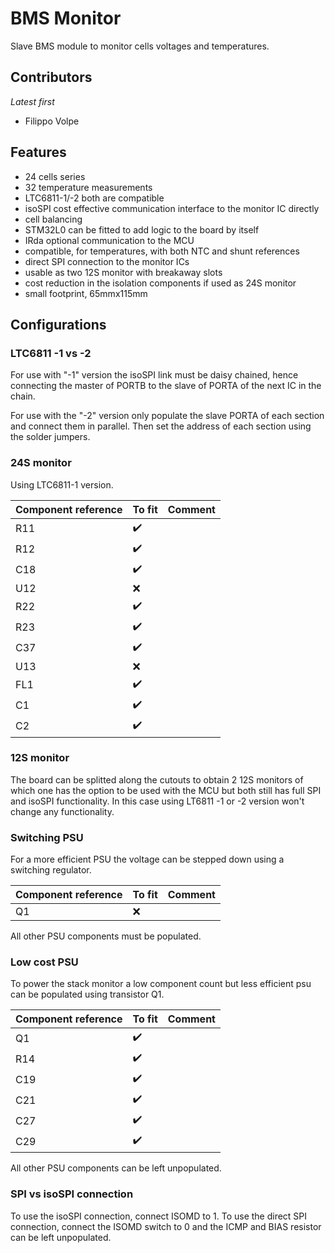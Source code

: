 # BMS Monitor

Slave BMS module to monitor cells voltages and temperatures.

## Contributors

_Latest first_

- Filippo Volpe

## Features

- 24 cells series
- 32 temperature measurements
- LTC6811-1/-2 both are compatible
- isoSPI cost effective communication interface to the monitor IC directly
- cell balancing
- STM32L0 can be fitted to add logic to the board by itself
- IRda optional communication to the MCU
- compatible, for temperatures, with both NTC and shunt references
- direct SPI connection to the monitor ICs
- usable as two 12S monitor with breakaway slots
- cost reduction in the isolation components if used as 24S monitor
- small footprint, 65mmx115mm

## Configurations

### LTC6811 -1 vs -2

For use with "-1" version the isoSPI link must be daisy chained, hence connecting the master of PORTB to the slave of PORTA of the next IC in the chain.

For use with the "-2" version only populate the slave PORTA of each section and connect them in parallel. Then set the address of each section using the solder jumpers.

### 24S monitor

Using LTC6811-1 version.

| Component reference         | To fit  | Comment|
|--------------|-----------|------------|
| R11 |   ✔️    |        |
| R12 |   ✔️    |        |
| C18 |   ✔️    |        |
| U12 |   ❌    |        |
| R22 |   ✔️    |        |
| R23 |   ✔️    |        |
| C37 |   ✔️    |        |
| U13 |   ❌    |        |
| FL1 |   ✔️    |        |
| C1 |   ✔️    |        |
| C2 |   ✔️    |        |

### 12S monitor

The board can be splitted along the cutouts to obtain 2 12S monitors of which one has the option to be used with the MCU but both still has full SPI and isoSPI functionality.
In this case using LT6811 -1 or -2 version won't change any functionality.

### Switching PSU

For a more efficient PSU the voltage can be stepped down using a switching regulator.

| Component reference | To fit  | Comment|
|--------------|-----------|------------|
| Q1 |   ❌    |        |

All other PSU components must be populated.

### Low cost PSU

To power the stack monitor a low component count but less efficient psu can be populated using transistor Q1.

| Component reference         | To fit  | Comment|
|--------------|-----------|------------|
| Q1 |   ✔️    |        |
| R14 |   ✔️    |        |
| C19 |   ✔️    |        |
| C21 |   ✔️    |        |
| C27 |   ✔️    |        |
| C29 |   ✔️    |        |

All other PSU components can be left unpopulated.

### SPI vs isoSPI connection

To use the isoSPI connection, connect ISOMD to 1.
To use the direct SPI connection, connect the ISOMD switch to 0 and the ICMP and BIAS resistor can be left unpopulated.